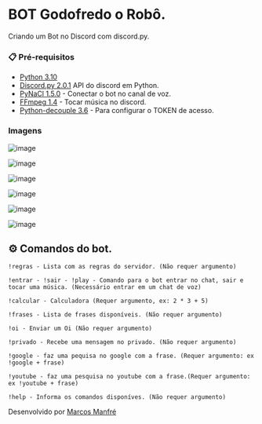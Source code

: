 # BOT Godofredo o Robô.

Criando um Bot no Discord com discord.py.

### 📋 Pré-requisitos

* [Python 3.10](https://www.python.org/downloads/)
* [Discord.py 2.0.1](https://pypi.org/project/discord.py/) API do discord em Python.
* [PyNaCl 1.5.0](https://pypi.org/project/PyNaCl/) - Conectar o bot no canal de voz.
* [FFmpeg 1.4](https://pypi.org/project/ffmpeg/) - Tocar música no discord.
* [Python-decouple 3.6](https://pypi.org/project/python-decouple/) - Para configurar o TOKEN de acesso.


###  Imagens

![image](https://user-images.githubusercontent.com/76493851/227718128-6214f36b-d416-4b95-bd1f-1c784b4f715e.png)

![image](https://user-images.githubusercontent.com/76493851/227718148-8d99d511-3ce5-4b32-ab8a-0d94504952b4.png)

![image](https://user-images.githubusercontent.com/76493851/227718175-c8df1385-8586-4d71-9a26-25890d16aaeb.png)

![image](https://user-images.githubusercontent.com/76493851/227718273-d41a9757-46de-4b9f-88b0-b64d2a110f55.png)

![image](https://user-images.githubusercontent.com/76493851/227718284-336f43b0-8a76-41cc-b1c6-1ab295af4d99.png)

![image](https://user-images.githubusercontent.com/76493851/227718386-17efbce6-9305-408b-b0d0-c99435b97ba3.png)




## ⚙️ Comandos do bot.
```
!regras - Lista com as regras do servidor. (Não requer argumento)

!entrar - !sair - !play - Comando para o bot entrar no chat, sair e tocar uma música. (Necessário entrar em um chat de voz)

!calcular - Calculadora (Requer argumento, ex: 2 * 3 + 5)

!frases - Lista de frases disponíveis. (Não requer argumento)

!oi - Enviar um Oi (Não requer argumento)

!privado - Recebe uma mensagem no privado. (Não requer argumento) 

!google - faz uma pequisa no google com a frase. (Requer argumento: ex !google + frase)

!youtube - faz uma pesquisa no youtube com a frase.(Requer argumento: ex !youtube + frase)

!help - Informa os comandos disponíves. (Não requer argumento)
```


Desenvolvido por [Marcos Manfré](https://github.com/marcosmanfre) 